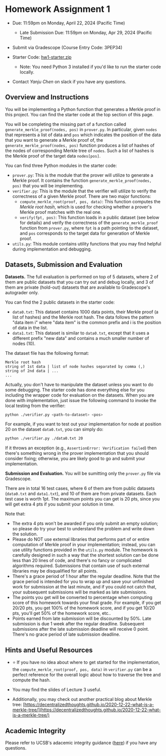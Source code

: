 # Homework Assignment 1

- Due: 11:59pm on Monday, April 22, 2024 (Pacific Time)
  - Late Submission Due: 11:59pm on Monday, Apr 29, 2024 (Pacific Time)

- Submit via Gradescope (Course Entry Code: 3PEP34)
- Starter Code: [hw1-starter.zip](./hw1-starter.zip)
  - Note: You need Python 3 installed if you'd like to run the starter code locally.
- Contact *Yanju Chen* on slack if you have any questions.

## Overview and Instructions

You will be implementing a Python function that generates a Merkle proof in this project. You can find the starter code at the top section of this page. 

You will be completing the missing part of a function called `generate_merkle_proof(nodes, pos)` in `prover.py`. In particular, given `nodes` that represents a list of data and `pos` which indicates the position of the data that you want to generate a Merkle proof of, the `generate_merkle_proof(nodes, pos)` function produces a list of hashes of the nodes of corresponding Merkle tree of `nodes`. Such a list of hashes is the Merkle proof of the target data `nodes[pos]`.

You can find three Python modules in the starter code:

- `prover.py`: This is the module that the prover will utilize to generate a Merkle proof. It contains the function `generate_merkle_proof(nodes, pos)` that you will be implementing.
- `verifier.py`: This is the module that the verifier will utilize to verify the correctness of a given Merkle proof. There are two major functions:
  - `compute_merkle_root(proof, pos, data)`: This function computes the *Merkle root hash*, which is used for checking whether a prover's Merkle proof matches with the real one.
  - `verify(fpt, pos)`: This function loads in a public dataset (see below for details) and verify the correctness of the `generate_merkle_proof` function from `prover.py`, where `fpt` is a path pointing to the dataset, and `pos` corresponds to the target data for generation of Merkle proof.
- `utils.py`: This module contains utility functions that you may find helpful during implementation and debugging.

## Datasets, Submission and Evaluation

**Datasets.** The full evaluation is performed on top of 5 datasets, where 2 of them are public datasets that you can try out and debug locally, and 3 of them are private (hold-out) datasets that are available to Gradescope's autograder only.

You can find the 2 public datasets in the starter code:

- `data0.txt`: This dataset contains 1000 data points, their Merkle proof (a list of hashes) and the Merkle root hash. The data follows the pattern "data item i" where "data item" is the common prefix and i is the position of data in the list.
- `data1.txt`: This dataset is similar to `data0.txt`, except that it uses a different prefix "new data" and contains a much smaller number of nodes (10).

The dataset file has the following format:

```
Merkle root hash
string of 1st data | list of node hashes separated by comma (,)
string of 2nd data | ...
...
```

Actually, you don't have to manipulate the dataset unless you want to do some debugging. The starter code has done everything else for you including the wrapper code for evaluation on the datasets. When you are done with implementation, just issue the following command to invoke the local testing from the verifier:

```bash
python ./verifier.py <path-to-dataset> <pos>
```

For example, if you want to test out your implementation for node at position 20 on the dataset `data0.txt`, you can simply do:

```bash
python ./verifier.py ./data0.txt 20
```

If it throws an exception (e.g., `AssertionError: Verification failed`) then there's something wrong in the prover implementation that you should consider fixing; otherwise, you are likely good to go and submit your implementation.

**Submission and Evaluation.** You will be sumitting only the `prover.py` file via Gradescope.

There are in total 16 test cases, where 6 of them are from public datasets (`data0.txt` and `data1.txt`), and  10 of them are from private datasets. Each test case is worth 1pt. The maximum points you can get is 20 pts, since you will get extra 4 pts if you submit your solution in time.

Note that:

- The extra 4 pts won't be awarded if you only submit an empty solution; so please do try your best to understand the problem and write down the solution.
- Please do NOT use external libraries that performs part of or entire computation of Merkle proof in your implementation; instead, you can use utility functions provided in the `utils.py` module. The homework is carefully designed in such a way that the shortest solution can be done less than 20 lines of code, and there's no fancy or complicated algorithms required. Submissions that contain use of such external libraries may be disqualified for all points.
- There's a grace period of 1 hour after the regular deadline. Note that the grace period is intended for you to wrap up and save your unfinished work for submission at the last minute, and if you could not catch that, your subsequent submissions will be marked as late submissions.
- The points you get will be converted to percentage when computing score of this homework towards your final grade. For example, if you get 20/20 pts, you get 100% of the homework score, and if you get 10/20 pts, you'll get 50% of the homework score, etc..
- Points earned from late submission will be discounted by 50%. Late submission is due 1 week after the regular deadline. Subsequent submissions after the late submission deadline will receive 0 point. There's no grace period of late submission deadline.

## Hints and Useful Resources

- ⭐️ If you have no idea about where to get started for the implementation, the `compute_merkle_root(proof, pos, data)` in `verifier.py` can be a perfect reference for the overall logic about how to traverse the tree and compute the hash.

- You may find the slides of Lecture 3 useful.
- Additionally, you may check out another practical blog about Merkle tree: [https://decentralizedthoughts.github.io/2020-12-22-what-is-a-merkle-tree/](https://decentralizedthoughts.github.io/2020-12-22-what-is-a-merkle-tree/)

## Academic Integrity

Please refer to UCSB's adacemic integrity guidance ([here](https://studentconduct.sa.ucsb.edu/academic-integrity)) if you have any questions.